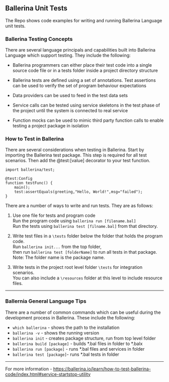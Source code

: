 ## Ballerina Unit Tests

The Repo shows code examples for writing and running Ballerina Language unit tests.

### Ballerina Testing Concepts

There are several language principals and capabilities built into Ballerina Language which support testing.  They include the following:

 - Ballerina programmers can either place their test code into a single source code file or in a tests folder inside a project directory structure

 - Ballerina tests are defined using a set of annotations. Test assertions can be used to verify the set of program behaviour expectations

 - Data providers can be used to feed in the test data sets

 - Service calls can be tested using service skeletons in the test phase of the project until the system is connected to real service

 - Function mocks can be used to mimic third party function calls to enable testing a project package in isolation

 ### How to Test in Ballerina

 There are several considerations when testing in Ballerina.  Start by importing the Ballerina test package.  This step is required for all test scenarios.  Then add the @test:[value] decorator to your test function. 

    import ballerina/test; 

    @test:Config
    function testFunc() {
        main();
        test:assertEquals(greeting,"Hello, World!",msg="failed");
    }

 There are a number of ways to write and run tests.  They are as follows:

 1. Use one file for tests and program code  
 Run the program code using `ballerina run [filename.bal]`   
 Run the tests using `ballerina test [filname.bal]` from that directory.

 2. Write test files in a `\tests` folder below the folder that holds the program code.   
 Run `ballerina init...` from the top folder,  
 then run `ballerina test [folderName]` to run all tests in that package.  
 Note: The folder name is the package name.

 3. Write tests in the project root level folder `\tests` for integration scenarios.    
 You can also include a `\resources` folder at this level to include resource files.

 -----

 ### Ballernia General Language Tips

 There are a number of common commands which can be useful during the development process in Ballerina.  These include the following:

- `which ballerina` - shows the path to the installation
- `ballerina -v` - shows the running version
- `ballerina init` - creates package structure, run from top level folder
- `ballerina build [package]` - builds *.bal files in folder to *.balx
- `ballerina run [package]` - runs *.bal files and services in folder
- `ballerina test [package]`- runs *.bal tests in folder

-------

 For more information - https://ballerina.io/learn/how-to-test-ballerina-code/index.html#service-startstop-utility
